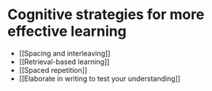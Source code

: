# Cognitive strategies for more effective learning
* [[Spacing and interleaving]]
* [[Retrieval-based learning]]
* [[Spaced repetition]]
* [[Elaborate in writing to test your understanding]]

<!-- #evergreen -->

<!-- {BearID:11AC91E2-73AE-4567-9F1A-533C759FA848-64008-0000031DE5D1FCC4} -->
